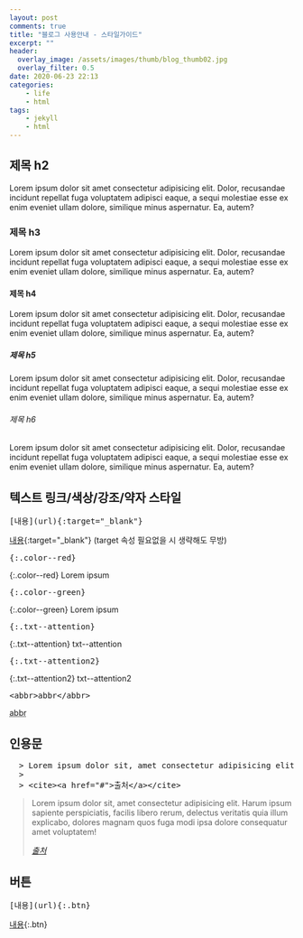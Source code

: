 ```yaml
---
layout: post
comments: true
title: "블로그 사용안내 - 스타일가이드"
excerpt: ""
header:
  overlay_image: /assets/images/thumb/blog_thumb02.jpg
  overlay_filter: 0.5
date: 2020-06-23 22:13
categories:
    - life
    - html
tags:
    - jekyll
    - html
---
```

## 제목 h2

Lorem ipsum dolor sit amet consectetur adipisicing elit. Dolor, recusandae incidunt repellat fuga voluptatem adipisci eaque, a sequi molestiae esse ex enim eveniet ullam dolore, similique minus aspernatur. Ea, autem?

### 제목 h3

Lorem ipsum dolor sit amet consectetur adipisicing elit. Dolor, recusandae incidunt repellat fuga voluptatem adipisci eaque, a sequi molestiae esse ex enim eveniet ullam dolore, similique minus aspernatur. Ea, autem?

#### 제목 h4

Lorem ipsum dolor sit amet consectetur adipisicing elit. Dolor, recusandae incidunt repellat fuga voluptatem adipisci eaque, a sequi molestiae esse ex enim eveniet ullam dolore, similique minus aspernatur. Ea, autem?

##### 제목 h5

Lorem ipsum dolor sit amet consectetur adipisicing elit. Dolor, recusandae incidunt repellat fuga voluptatem adipisci eaque, a sequi molestiae esse ex enim eveniet ullam dolore, similique minus aspernatur. Ea, autem?

###### 제목 h6

Lorem ipsum dolor sit amet consectetur adipisicing elit. Dolor, recusandae incidunt repellat fuga voluptatem adipisci eaque, a sequi molestiae esse ex enim eveniet ullam dolore, similique minus aspernatur. Ea, autem?

## 텍스트 링크/색상/강조/약자 스타일

<pre class="pre--example" title="markdown 코드">
[내용](url){:target="_blank"}
</pre>

[내용](https://tidyred.github.io/){:target="_blank"}
(target 속성 필요없을 시 생략해도 무방)

<pre class="pre--example" title="markdown 코드">{:.color--red}</pre>

{:.color--red}
Lorem ipsum

<pre class="pre--example" title="markdown 코드">{:.color--green}</pre>

{:.color--green}
Lorem ipsum

<pre class="pre--example" title="markdown 코드">{:.txt--attention}</pre>

{:.txt--attention}
txt--attention

<pre class="pre--example" title="markdown 코드">{:.txt--attention2}</pre>

{:.txt--attention2}
txt--attention2

<pre class="pre--example" title="html 코드(abbr은 html 코드 삽입해야 함)">&lt;abbr&gt;abbr&lt;/abbr&gt;</pre>

<abbr title="abbreviation" aria-describedby="tooltip-of-this-title">abbr</abbr>

## 인용문

<pre class="pre--example" title="markdown 코드">
  > Lorem ipsum dolor sit, amet consectetur adipisicing elit. Harum ipsum sapiente perspiciatis, facilis libero rerum, delectus veritatis quia illum explicabo, dolores magnam quos fuga modi ipsa dolore consequatur amet voluptatem!
  >
  > &lt;cite&gt;&lt;a href="#"&gt;출처&lt;/a&gt;&lt;/cite&gt;
</pre>

> Lorem ipsum dolor sit, amet consectetur adipisicing elit. Harum ipsum sapiente perspiciatis, facilis libero rerum, delectus veritatis quia illum explicabo, dolores magnam quos fuga modi ipsa dolore consequatur amet voluptatem!
>
> <cite><a href="#">출처</a></cite>

## 버튼

<pre class="pre--example" title="markdown 코드">[내용](url){:.btn}</pre>

[내용](https://tidyred.github.io/){:.btn}
